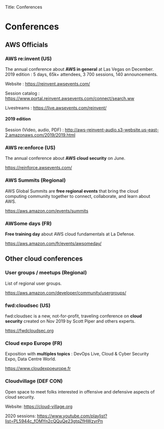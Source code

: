 Title: Conferences

# Conferences

## AWS Officials

### AWS re:invent (US)

The annual conference about **AWS in general** at Las Vegas on December.
2019 edition : 5 days, 65k+ attendees, 3 700 sessions, 140 announcements.

Website : <https://reinvent.awsevents.com/>

Session catalog : <https://www.portal.reinvent.awsevents.com/connect/search.ww>

Livestreams : <https://live.awsevents.com/reinvent/>

#### 2019 edition

Session (Video, audio, PDF) : <http://aws-reinvent-audio.s3-website.us-east-2.amazonaws.com/2019/2019.html>

### AWS re:enforce (US)

The annual conference about **AWS cloud security** on June.

<https://reinforce.awsevents.com/>

### AWS Summits (Regional)

AWS Global Summits are **free regional events** that bring the cloud computing community together to connect, collaborate, and learn about AWS.

<https://aws.amazon.com/events/summits>

### AWSome days (FR)

**Free training day** about AWS cloud fundamentals at La Defense.

<https://aws.amazon.com/fr/events/awsomeday/>

## Other cloud conferences

### User groups / meetups (Regional)

List of regional user groups.

<https://aws.amazon.com/developer/community/usergroups/>

### fwd:cloudsec (US)

fwd:cloudsec is a new, not-for-profit, traveling conference on **cloud security** created on Nov 2019 by Scott Piper and others experts.

<https://fwdcloudsec.org>

### Cloud expo Europe (FR)

Exposition with **multiples topics** : DevOps Live, Cloud & Cyber Security Expo, Data Centre World.

<https://www.cloudexpoeurope.fr>

### Cloudvillage (DEF CON)

Open space to meet folks interested in offensive and defensive aspects of cloud security.

Website: <https://cloud-village.org>

2020 sessions: <https://www.youtube.com/playlist?list=PL5944c_fOMYn2cQQuQe23gtqZfHWzyrPn>
